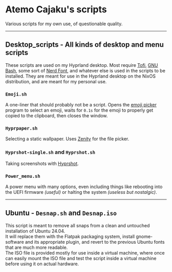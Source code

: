 # Atemo Cajaku's scripts
Various scripts for my own use, of questionable quality.

---

## Desktop_scripts - All kinds of desktop and menu scripts
These scripts are used on my Hyprland desktop. Most require [Tofi](https://github.com/philj56/tofi), [GNU Bash](https://www.gnu.org/software/bash/), some sort of [Nerd Font](https://www.nerdfonts.com/), and whatever else is used in the scripts to be installed. They are meant for use in the Hyprland desktop on the NixOS distribution, and are meant for my personal use.

### `Emoji.sh`
A one-liner that should probably not be a script. Opens the [emoji picker](https://github.com/bcongdon/ep) program to select an emoji, waits for `0.1s` for the emoji to properly get copied to the clipboard, then closes the window.

### `Hyprpaper.sh`
Selecting a static wallpaper. Uses [Zenity](https://gitlab.gnome.org/GNOME/zenity) for the file picker.

### `Hyprshot-single.sh` and `Hyprshot.sh`
Taking screenshots with [Hyprshot](https://github.com/Gustash/hyprshot).

### `Power_menu.sh`
A power menu with many options, even including things like rebooting into the UEFI firmware *(useful)* or halting the system *(useless but nostalgic)*.

---

## Ubuntu - `Desnap.sh` and `Desnap.iso`
This script is meant to remove all snaps from a clean and untouched installation of Ubuntu 24.04. \
It will replace them with the Flatpak packaging system, install gnome-software and its appropriate plugin, and revert to the previous Ubuntu fonts that are much more readable. \
The ISO file is provided mostly for use inside a virtual machine, where once can easily mount the ISO file and test the script inside a virtual machine before using it on actual hardware.
